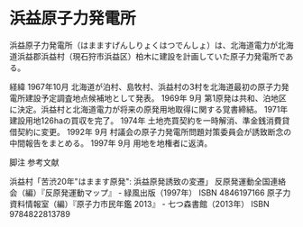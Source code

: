 # 浜益原子力発電所

浜益原子力発電所（はまますげんしりょくはつでんしょ）は、北海道電力が北海道浜益郡浜益村（現石狩市浜益区）柏木に建設を計画していた原子力発電所である。

経緯
1967年10月 北海道が泊村、島牧村、浜益村の3村を北海道最初の原子力発電所建設予定調査地点候補地として発表。
1969年 9月 第1原発は共和、泊地区に決定。浜益村と北海道電力が将来の原発用地取得に関する覚書締結。
1971年 建設用地126haの買収を完了。
1974年 土地売買契約を一時解消、準金銭消費貸借契約に変更。
1992年 9月 村議会の原子力発電所問題対策委員会が誘致断念の中間報告をまとめる。
1997年 9月 用地を地権者に返済。

脚注
参考文献

浜益村「苦渋20年"はまます原発": 浜益原発誘致の変遷」
反原発運動全国連絡会（編）『反原発運動マップ』 - 緑風出版（1997年） ISBN 4846197166
原子力資料情報室（編）『原子力市民年鑑 2013』 - 七つ森書館（2013年） ISBN 9784822813789
